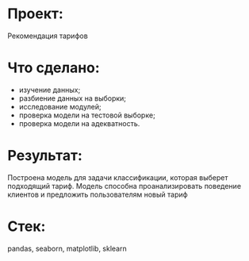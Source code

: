 # Проект:
Рекомендация тарифов

# Что сделано:
- изучение данных;
- разбиение данных на выборки;
- исследование модулей;
- проверка модели на тестовой выборке;
- проверка модели на адекватность.


# Результат:
Построена модель для задачи классификации, которая выберет подходящий тариф. Модель способна проанализировать поведение клиентов и предложить пользователям новый тариф

# Стек:
pandas, seaborn, matplotlib, sklearn
